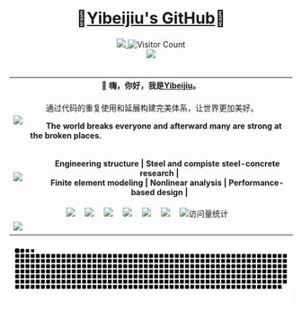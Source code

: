<h1 style="text-align: center;">🌱<a href="https://github.com/zpy1160390580/">Yibeijiu's GitHub</a>🌱</h1>

<div align="center">

  <!-- dynamic typing effect 动态打字效果 -->
  <div>
    <a href="https://zpy1160390580.github.io/">
      <img src="https://readme-typing-svg.demolab.com?font=Fira+Code&pause=1000&width=435&lines=天生我材必有用!;&center=true&size=27" />  
    </a>
    <img src="https://profile-counter.glitch.me/zpy1160390580/count.svg" alt="Visitor Count" width="15%"/><!-- dynamic typing effect 仓库访问次数 -->
  </div>


  <!-- knock code pictures 敲代码的图片 -->
  <picture>
    <source media="(prefers-color-scheme: dark)" srcset="https://cdn.jsdelivr.net/gh/zpy1160390580/zpy1160390580/Picture/coding.gif" />
    <source media="(prefers-color-scheme: light)" srcset="https://cdn.jsdelivr.net/gh/zpy1160390580/zpy1160390580/Picture/developer.svg" height="225px" />
    <img src="https://cdn.jsdelivr.net/gh/zpy1160390580/zpy1160390580/Picture/coding.gif" />
  </picture> <br>


  <!-- for beauty 留个空行好看点 -->
  <div>&nbsp;</div>


  <!-- 个人介绍表格 -->
  <div class="center">
    <table align="center" valign="center">   <!-- 表格开始 -->
      <tr>       <!--  -->
    	  <th colspan="2" style="text-align:center">🤺 嗨，你好，我是<a href="https://github.com/zpy1160390580/">Yibeijiu</a>。</th>
    	</tr>
    	<tr>
        <td align="left" valign="center"><img width="100" src="https://avatars.githubusercontent.com/u/101700134?v=4"/></td>
    	  <td align="left" valign="center">
          <p>&emsp;&emsp;通过代码的重复使用和延展构建完美体系，让世界更加美好。</p>
          <p>&emsp;&emsp;<strong>The world breaks everyone and afterward many are strong at the broken places.</strong></p></td>
    	</tr>
      <tr>  <!-- 专业方向 -->
        <td align="left" valign="center"><picture>
            <source media="(prefers-color-scheme: dark)" srcset="https://cdn.jsdelivr.net/gh/zpy1160390580/zpy1160390580/Picture/coding.gif" />
            <source media="(prefers-color-scheme: light)" srcset="https://cdn.jsdelivr.net/gh/zpy1160390580/zpy1160390580/Picture/developer.svg" height="225px" />
            <img width="50" src="https://cdn.jsdelivr.net/gh/zpy1160390580/zpy1160390580/Picture/coding.gif" />
          </picture></td><!-- knock code pictures 敲代码的图片 -->
    	  <td align="center" valign="center">
          <p>&emsp;&emsp;<strong>Engineering structure | Steel and compiste steel-concrete research | <br>
             &emsp;&emsp;Finite element modeling | Nonlinear analysis | Performance-based design |</strong></p>
        </td>
    	</tr>
      <tr align="center" valign="center">  <!-- profile logo 个人资料徽标 -->
    	  <td colspan="2">
          <a href="https://github.com/zpy1160390580" target="_blank" rel="noopener"><img src="https://img.shields.io/badge/GitHub-仓库-000000" /></a>&emsp;
          <a href="http://www.youtube.com/@user-gx4kb5hr3n" target="_blank" rel="noopener"><img src="https://img.shields.io/badge/YouTube-油管-c32136" /></a>&emsp;
          <a href="https://www.cnblogs.com/yibeijiu" target="_blank" rel="noopener"><img src="https://img.shields.io/badge/Website-博客-8c36db" /></a>&emsp;
          <a href="https://cdn.jsdelivr.net/gh/zpy1160390580/ybj-PicGo-picture-bed/images/OfficialAccounts/operate/查找公众号.png" target="_blank" rel="noopener"><img src="https://img.shields.io/badge/WeChat-公众号-07c160" /></a>&emsp;
          <a href="https://link3.cc/yibeijiu" target="_blank" rel="noopener"><img src="https://img.shields.io/badge/Card-名片-0066ff" /></a>&emsp;
          <a href="https://space.bilibili.com/386220789" target="_blank" rel="noopener"><img src="https://img.shields.io/badge/Bilibili-B站-ff69b4" /></a>&emsp;
          <!-- visitor -->
          <img src="https://komarev.com/ghpvc/?username=zpy1160390580&label=Views&color=orange&style=flat" alt="访问量统计" />&emsp;
        </td>
    	</tr>
      <tr align="left" valign="center">  <!-- GitHub状态 -->
    	  <td colspan="2"><img height="180em" src="https://github-readme-stats-sigma-five.vercel.app/api?username=zpy1160390580&&show_icons=true&title_color=ffffff&icon_color=ffdc40&text_color=ffffff&bg_color=151515"></td>
    	</tr>
    </table>
  </div>






  <!-- Snake Code Contribution Map 贪吃蛇代码贡献图 -->
  <picture>
    <source media="(prefers-color-scheme: dark)" srcset="https://raw.githubusercontent.com/zpy1160390580/zpy1160390580/output/github-contribution-grid-snake-dark.svg" />
    <source media="(prefers-color-scheme: light)" srcset="https://raw.githubusercontent.com/zpy1160390580/zpy1160390580/output/github-contribution-grid-snake.svg" />
    <img alt="github contribution grid snake animation" src="https://raw.githubusercontent.com/zpy1160390580/zpy1160390580/output/github-contribution-grid-snake.svg" />
  </picture>
</div>





